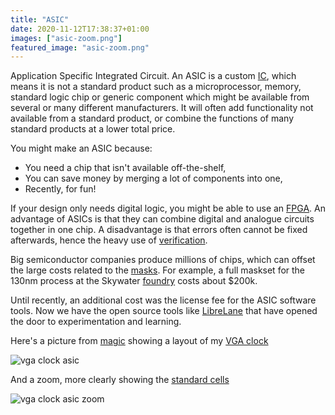```yaml
---
title: "ASIC"
date: 2020-11-12T17:38:37+01:00
images: ["asic-zoom.png"]
featured_image: "asic-zoom.png"
---
```


Application Specific Integrated Circuit. An ASIC is a custom [IC](/terminology/ic), which means it is not a standard product such as a microprocessor, memory, standard logic chip or generic component which might be available from several or many different manufacturers. It will often add functionality not available from a standard product, or combine the functions of many standard products at a lower total price.

You might make an ASIC because:

* You need a chip that isn't available off-the-shelf,
* You can save money by merging a lot of components into one,
* Recently, for fun!

If your design only needs digital logic, you might be able to use an [FPGA](/terminology/fpga). An advantage of ASICs is that they can combine digital and analogue circuits together in one chip. A disadvantage is that errors often cannot be fixed afterwards, hence the heavy use of [verification](/terminology/verification).

Big semiconductor companies produce millions of chips, which can offset the large costs related to the [masks](/terminology/maskset). For example, a full maskset for the 130nm process at the Skywater [foundry](/terminology/foundry) costs about $200k.

Until recently, an additional cost was the license fee for the ASIC software tools. Now we have the open source tools like [LibreLane](/terminology/librelane) that have opened the door to experimentation and learning.

Here's a picture from [magic](/terminology/magic) showing a layout of my [VGA clock](/post/vga_clock)

![vga clock asic](/asic-full.png)

And a zoom, more clearly showing the [standard cells](/terminology/standardcell)

![vga clock asic zoom](/asic-zoom.png)
